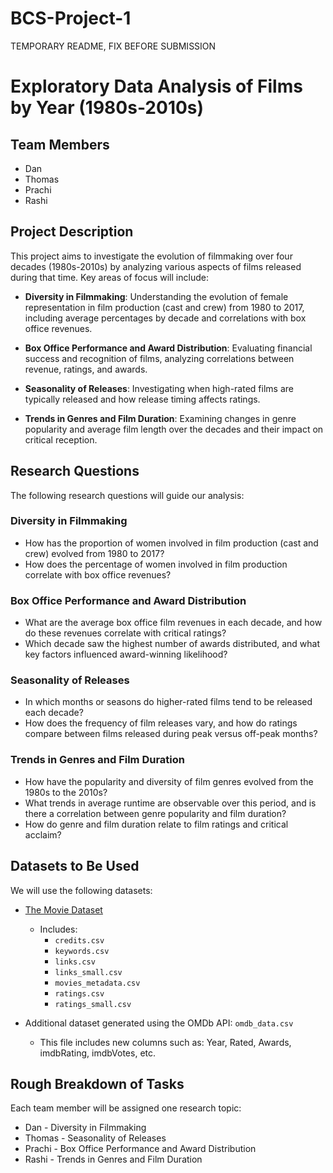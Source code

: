 # BCS-Project-1
TEMPORARY README, FIX BEFORE SUBMISSION


# Exploratory Data Analysis of Films by Year (1980s-2010s)

## Team Members
- Dan
- Thomas
- Prachi
- Rashi

## Project Description
This project aims to investigate the evolution of filmmaking over four decades (1980s-2010s) by analyzing various aspects of films released during that time. Key areas of focus will include:

- **Diversity in Filmmaking**: Understanding the evolution of female representation in film production (cast and crew) from 1980 to 2017, including average percentages by decade and correlations with box office revenues.
  
- **Box Office Performance and Award Distribution**: Evaluating financial success and recognition of films, analyzing correlations between revenue, ratings, and awards.
  
- **Seasonality of Releases**: Investigating when high-rated films are typically released and how release timing affects ratings.
  
- **Trends in Genres and Film Duration**: Examining changes in genre popularity and average film length over the decades and their impact on critical reception.

## Research Questions
The following research questions will guide our analysis:

### Diversity in Filmmaking
- How has the proportion of women involved in film production (cast and crew) evolved from 1980 to 2017?
- How does the percentage of women involved in film production correlate with box office revenues?

### Box Office Performance and Award Distribution
- What are the average box office film revenues in each decade, and how do these revenues correlate with critical ratings?
- Which decade saw the highest number of awards distributed, and what key factors influenced award-winning likelihood?

### Seasonality of Releases
- In which months or seasons do higher-rated films tend to be released each decade?
- How does the frequency of film releases vary, and how do ratings compare between films released during peak versus off-peak months?

### Trends in Genres and Film Duration
- How have the popularity and diversity of film genres evolved from the 1980s to the 2010s?
- What trends in average runtime are observable over this period, and is there a correlation between genre popularity and film duration?
- How do genre and film duration relate to film ratings and critical acclaim?

## Datasets to Be Used
We will use the following datasets:

- [The Movie Dataset](https://www.kaggle.com/datasets/rounakbanik/the-movies-dataset?resource=download)
  - Includes:
    - `credits.csv`
    - `keywords.csv`
    - `links.csv`
    - `links_small.csv`
    - `movies_metadata.csv`
    - `ratings.csv`
    - `ratings_small.csv`
    
- Additional dataset generated using the OMDb API: `omdb_data.csv`
  - This file includes new columns such as: Year, Rated, Awards, imdbRating, imdbVotes, etc.

## Rough Breakdown of Tasks
Each team member will be assigned one research topic:
- Dan - Diversity in Filmmaking
- Thomas - Seasonality of Releases
- Prachi - Box Office Performance and Award Distribution
- Rashi - Trends in Genres and Film Duration
